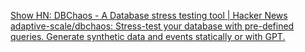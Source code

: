 
[Show HN: DBChaos - A Database stress testing tool | Hacker News](https://news.ycombinator.com/item?id=38833113)
[adaptive-scale/dbchaos: Stress-test your database with pre-defined queries. Generate synthetic data and events statically or with GPT.](https://github.com/adaptive-scale/dbchaos)
